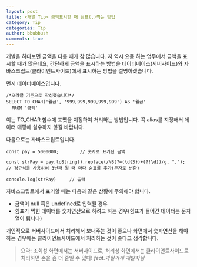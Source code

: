 ```yaml
---
layout: post
title: <개발 Tip> 금액표시할 때 쉼표(,)찍는 방법
category: Tip
categories: Tip
author: bbubbush
comments: true
---
```

개발을 하다보면 금액을 다룰 때가 참 많습니다.
저 역시 요즘 하는 업무에서 금액을 표시할 때가 많은데요, 간단하게 금액을 표시하는 방법을 데이터베이스(서버사이드)와 자바스크립트(클라이언트사이드)에서 표시하는 방법을 설명하겠습니다.

먼저 데이터베이스입니다.

```
/*오라클 기준으로 작성했습니다*/
SELECT TO_CHAR('월급', '999,999,999,999,999') AS '월급'
  FROM '금액'
```

이는 TO_CHAR 함수에 포멧을 지정하여 처리하는 방법입니다. 꼭 alias를 지정해서 데이터 매핑에 실수하지 않길 바랍니다.

다음으로는 자바스크립트입니다.
```
const pay = 5000000;        // 숫자로 표기된 금액

const strPay = pay.toString().replace(/\B(?=(\d{3})+(?!\d))/g, ",");  // 정규식을 사용하여 3번째 될 때 마다 쉼표를 추가(문자로 변환)

console.log(strPay)     // 출력
```
자바스크립트에서 표기할 때는 다음과 같은 상황에 주의해야 합니다.
- 금액이 null 혹은 undefined로 입력될 경우
- 쉼표가 찍힌 데이터를 숫자연산으로 하려고 하는 경우(쉼표가 들어간 데이터는 문자열이 됩니다)

개인적으로 서버사이드에서 처리해서 보내주는 것이 좋으나 화면에서 숫자연산을 해야하는 경우에는
클라이언트사이드에서 처리하는 것이 좋다고 생각합니다.

>요약: 조회성 화면에서는 서버사이드로, 처리성 화면에서는 클라이언트사이드로 처리하면 손을 좀 더 줄일 수 있다!
*feat.과일가게 개발자님*
